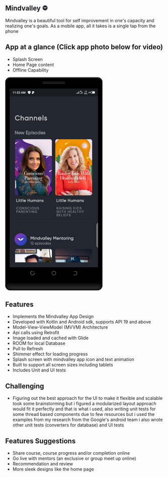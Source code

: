## Mindvalley ![alt text](icon.png)

Mindvalley is a beautiful tool for self improvement in one's capacity and realizing one's goals. As a mobile app, all it takes is a single tap from the phone

## App at a glance (Click app photo below for video)
- Splash Screen
- Home Page content 
- Offline Capability

[![IMAGE ALT TEXT HERE](screenshot.png)](https://youtu.be/fHb0HzxzGo8)
 
## Features
 - Implements the Mindvalley App Design 
 - Developed with Kotlin and Android sdk, supports API 19 and above
 - Model-View-ViewModel (MVVM) Architecture
 - Api calls using Retrofit
 - Image loaded and cached with Glide
 - ROOM for local Database
 - Pull to Refresh
 - Shimmer effect for loading progress
 - Splash screen with mindvalley app icon and text animation
 - Built to support all screen sizes including tablets
 - Includes Unit and UI tests
 
## Challenging 
  - Figuring out the best approach for the UI to make it flexible and scalable took some brainstorming but i figured a modularized layout approach would fit it perfectly and that is what i used, also writing unit tests for some thread based components due to few resources but i used the examples from my research from the Google's android team i also wrote other unit tests (converters for database) and UI tests
  
## Features Suggestions
- Share course, course progress and/or completion online
- Go live with mentors (an exclusive or group meet up online)
- Recommendation and review
- More sleek designs like the home page